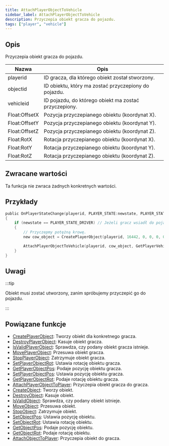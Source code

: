 ```yaml
---
title: AttachPlayerObjectToVehicle
sidebar_label: AttachPlayerObjectToVehicle
description: Przyczepia obiekt gracza do pojazdu.
tags: ["player", "vehicle"]
---
```


## Opis

Przyczepia obiekt gracza do pojazdu.

| Nazwa         | Opis                                                  |
| ------------- | ----------------------------------------------------- |
| playerid      | ID gracza, dla którego obiekt został stworzony.       |
| objectid      | ID obiektu, który ma zostać przyczepiony do pojazdu.  |
| vehicleid     | ID pojazdu, do którego obiekt ma zostać przyczepiony. |
| Float:OffsetX | Pozycja przyczepianego obiektu (koordynat X).         |
| Float:OffsetY | Pozycja przyczepianego obiektu (koordynat Y).         |
| Float:OffsetZ | Pozycja przyczepianego obiektu (koordynat Z).         |
| Float:RotX    | Rotacja przyczepianego obiektu (koordynat X).         |
| Float:RotY    | Rotacja przyczepianego obiektu (koordynat Y).         |
| Float:RotZ    | Rotacja przyczepianego obiektu (koordynat Z).         |

## Zwracane wartości

Ta funkcja nie zwraca żadnych konkretnych wartości.

## Przykłady

```c
public OnPlayerStateChange(playerid, PLAYER_STATE:newstate, PLAYER_STATE:oldstate)
{
    if (newstate == PLAYER_STATE_DRIVER) // Jeżeli gracz wsiadł do pojazdu
    {
        // Przyczepmy potężną krowę.
        new cow_object = CreatePlayerObject(playerid, 16442, 0, 0, 0, 0, 0, 0);

        AttachPlayerObjectToVehicle(playerid, cow_object, GetPlayerVehicleID(playerid), 0.0, 0.0, 1.0, 0.0, 0.0, 0.0);
    }
}
```

## Uwagi

:::tip

Obiekt musi zostać utworzony, zanim spróbujemy przyczepić go do pojazdu.

:::

## Powiązane funkcje

- [CreatePlayerObject](CreatePlayerObject): Tworzy obiekt dla konkretnego gracza.
- [DestroyPlayerObject](DestroyPlayerObject): Kasuje obiekt gracza.
- [IsValidPlayerObject](IsValidPlayerObject): Sprawdza, czy podany obiekt gracza istnieje.
- [MovePlayerObject](MovePlayerObject): Przesuwa obiekt gracza.
- [StopPlayerObject](StopPlayerObject): Zatrzymuje obiekt gracza.
- [SetPlayerObjectRot](SetPlayerObjectRot): Ustawia rotację obiektu gracza.
- [GetPlayerObjectPos](GetPlayerObjectPos): Podaje pozycję obiektu gracza.
- [SetPlayerObjectPos](SetPlayerObjectPos): Ustawia pozycję obiektu gracza.
- [GetPlayerObjectRot](GetPlayerObjectRot): Podaje rotację obiektu gracza.
- [AttachPlayerObjectToPlayer](AttachPlayerObjectToPlayer): Przyczepia obiekt gracza do gracza.
- [CreateObject](CreateObject): Tworzy obiekt.
- [DestroyObject](DestroyObject): Kasuje obiekt.
- [IsValidObject](IsValidObject): Sprawdza, czy podany obiekt istnieje.
- [MoveObject](MoveObject): Przesuwa obiekt.
- [StopObject](StopObject): Zatrzymuje obiekt.
- [SetObjectPos](SetObjectPos): Ustawia pozycję obiektu.
- [SetObjectRot](SetObjectRot): Ustawia rotację obiektu.
- [GetObjectPos](GetObjectPos): Podaje pozycję obiektu.
- [GetObjectRot](GetObjectRot): Podaje rotację obiektu.
- [AttachObjectToPlayer](AttachObjectToPlayer): Przyczepia obiekt do gracza.
